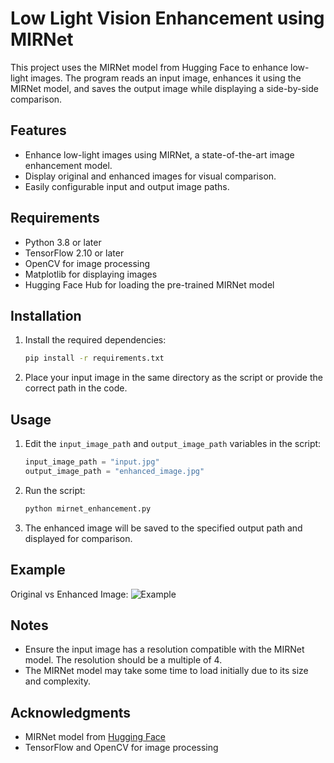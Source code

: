 

# Low Light Vision Enhancement using MIRNet

This project uses the MIRNet model from Hugging Face to enhance low-light images. The program reads an input image, enhances it using the MIRNet model, and saves the output image while displaying a side-by-side comparison.

## Features

- Enhance low-light images using MIRNet, a state-of-the-art image enhancement model.
- Display original and enhanced images for visual comparison.
- Easily configurable input and output image paths.

## Requirements

- Python 3.8 or later
- TensorFlow 2.10 or later
- OpenCV for image processing
- Matplotlib for displaying images
- Hugging Face Hub for loading the pre-trained MIRNet model

## Installation

1. Install the required dependencies:
   ```bash
   pip install -r requirements.txt
   ```

2. Place your input image in the same directory as the script or provide the correct path in the code.

## Usage

1. Edit the `input_image_path` and `output_image_path` variables in the script:
   ```python
   input_image_path = "input.jpg"
   output_image_path = "enhanced_image.jpg"
   ```

2. Run the script:
   ```bash
   python mirnet_enhancement.py
   ```

3. The enhanced image will be saved to the specified output path and displayed for comparison.

## Example

Original vs Enhanced Image:
![Example](example.png)

## Notes

- Ensure the input image has a resolution compatible with the MIRNet model. The resolution should be a multiple of 4.
- The MIRNet model may take some time to load initially due to its size and complexity.

## Acknowledgments

- MIRNet model from [Hugging Face](https://huggingface.co/keras-io/lowlight-enhance-mirnet)
- TensorFlow and OpenCV for image processing